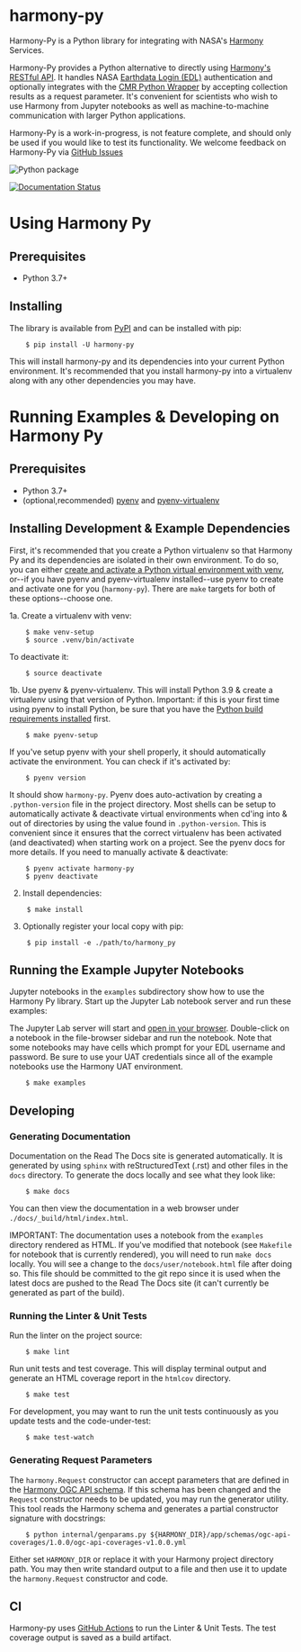 # harmony-py

Harmony-Py is a Python library for integrating with NASA's [Harmony](https://harmony.earthdata.nasa.gov/) Services.

Harmony-Py provides a Python alternative to directly using [Harmony's RESTful API](https://harmony.earthdata.nasa.gov/docs/api/). It handles NASA [Earthdata Login (EDL)](https://urs.earthdata.nasa.gov/home) authentication and optionally integrates with the [CMR Python Wrapper](https://github.com/nasa/eo-metadata-tools) by accepting collection results as a request parameter. It's convenient for scientists who wish to use Harmony from Jupyter notebooks as well as machine-to-machine communication with larger Python applications.

Harmony-Py is a work-in-progress, is not feature complete, and should only be used if you would like to test its functionality. We welcome feedback on Harmony-Py via [GitHub Issues](https://github.com/nasa/harmony-py/issues)

![Python package](https://github.com/nasa/harmony-py/workflows/Python%20package/badge.svg)

[![Documentation Status](https://readthedocs.org/projects/harmony-py/badge/?version=latest)](https://harmony-py.readthedocs.io/en/latest/?badge=latest)

# Using Harmony Py

## Prerequisites

* Python 3.7+


## Installing

The library is available from [PyPI](#TODO) and can be installed with pip:

        $ pip install -U harmony-py

This will install harmony-py and its dependencies into your current Python environment. It's recommended that you install harmony-py into a virtualenv along with any other dependencies you may have.


# Running Examples & Developing on Harmony Py

## Prerequisites

* Python 3.7+
* (optional,recommended) [pyenv](https://github.com/pyenv/pyenv) and [pyenv-virtualenv](https://github.com/pyenv/pyenv-virtualenv)


## Installing Development & Example Dependencies

First, it's recommended that you create a Python virtualenv so that Harmony Py and its dependencies are isolated in their own environment. To do so, you can either [create and activate a Python virtual environment with venv](https://docs.python.org/3/tutorial/venv.html), or--if you have pyenv and pyenv-virtualenv installed--use pyenv to create and activate one for you (`harmony-py`). There are `make` targets for both of these options--choose one.

1a. Create a virtualenv with venv:

        $ make venv-setup
        $ source .venv/bin/activate

To deactivate it:

        $ source deactivate

1b. Use pyenv & pyenv-virtualenv. This will install Python 3.9 & create a virtualenv using that version of Python. Important: if this is your first time using pyenv to install Python, be sure that you have the [Python build requirements installed](https://github.com/pyenv/pyenv/wiki#suggested-build-environment) first.

        $ make pyenv-setup

If you've setup pyenv with your shell properly, it should automatically activate the environment. You can check if it's activated by:

        $ pyenv version

It should show `harmony-py`. Pyenv does auto-activation by creating a `.python-version` file in the project directory. Most shells can be setup to automatically activate & deactivate virtual environments when cd'ing into & out of directories by using the value found in `.python-version`. This is convenient since it ensures that the correct virtualenv has been activated (and deactivated) when starting work on a project. See the pyenv docs for more details. If you need to manually activate & deactivate:

        $ pyenv activate harmony-py
        $ pyenv deactivate

2. Install dependencies:

        $ make install

3. Optionally register your local copy with pip:

        $ pip install -e ./path/to/harmony_py


## Running the Example Jupyter Notebooks

Jupyter notebooks in the `examples` subdirectory show how to use the Harmony Py library. Start up the Jupyter Lab notebook server and run these examples: 

The Jupyter Lab server will start and [open in your browser](http://localhost:8888/lab). Double-click on a notebook in the file-browser sidebar and run the notebook. Note that some notebooks may have cells which prompt for your EDL username and password. Be sure to use your UAT credentials since all of the example notebooks use the Harmony UAT environment.

        $ make examples


## Developing

### Generating Documentation

Documentation on the Read The Docs site is generated automatically. It is generated by using `sphinx` with reStructuredText (.rst) and other files in the `docs` directory. To generate the docs locally and see what they look like:

        $ make docs

You can then view the documentation in a web browser under `./docs/_build/html/index.html`.

IMPORTANT: The documentation uses a notebook from the `examples` directory rendered as HTML. If you've modified that notebook (see `Makefile` for notebook that is currently rendered), you will need to run `make docs` locally. You will see a change to the `docs/user/notebook.html` file after doing so. This file should be committed to the git repo since it is used when the latest docs are pushed to the Read The Docs site (it can't currently be generated as part of the build).

### Running the Linter & Unit Tests

Run the linter on the project source:

        $ make lint

Run unit tests and test coverage. This will display terminal output and generate an HTML coverage report in the `htmlcov` directory.

        $ make test

For development, you may want to run the unit tests continuously as you update tests and the code-under-test:

        $ make test-watch


### Generating Request Parameters

The `harmony.Request` constructor can accept parameters that are defined in the [Harmony OGC API schema](). If this schema has been changed and the `Request` constructor needs to be updated, you may run the generator utility. This tool reads the Harmony schema and generates a partial constructor signature with docstrings:

        $ python internal/genparams.py ${HARMONY_DIR}/app/schemas/ogc-api-coverages/1.0.0/ogc-api-coverages-v1.0.0.yml

Either set `HARMONY_DIR` or replace it with your Harmony project directory path. You may then write standard output to a file and then use it to update the `harmony.Request` constructor and code.

## CI

Harmony-py uses [GitHub
Actions](https://github.com/nasa/harmony-py/actions) to run the Linter
& Unit Tests. The test coverage output is saved as a build artifact.
